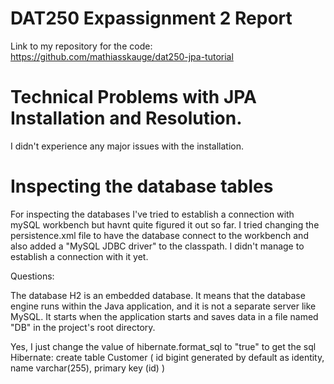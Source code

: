 
# DAT250 Expassignment 2 Report

Link to my repository for the code: https://github.com/mathiasskauge/dat250-jpa-tutorial

# Technical Problems with JPA Installation and Resolution.

I didn't experience any major issues with the installation.

# Inspecting the database tables

For inspecting the databases I've tried to establish a connection with mySQL workbench but havnt quite figured it out so far. I tried changing the persistence.xml file to have the database connect to the workbench and also added a "MySQL JDBC driver" to the classpath. I didn't manage to establish a connection with it yet.


Questions:

The database H2 is an embedded database. It means that the database engine runs within the Java application, and it is not a separate server like MySQL. 
It starts when the application starts and saves data in a file named "DB" in the project's root directory. 

Yes, I just change the value of hibernate.format_sql to "true" to get the sql
Hibernate: 
    create table Customer (
        id bigint generated by default as identity,
        name varchar(255),
        primary key (id)
    )





